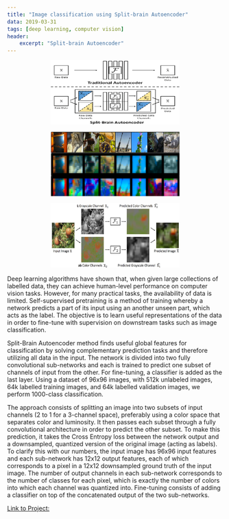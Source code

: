 ```yaml
---
title: "Image classification using Split-brain Autoencoder"
data: 2019-03-31
tags: [deep learning, computer vision]
header:
    excerpt: "Split-brain Autoencoder"
---
```

<p class="aligncenter">
    <img src="/images/autoencoder3.png" width="300" height="150"/>
</p>
<p class="aligncenter">
    <img src="/images/autoencoder.png" width="300" height="150"/>
</p>
<p class="aligncenter">
    <img src="/images/autoencoder2.png" width="300" height="150"/>
</p>

<style>
.aligncenter {
    text-align: center;
}
</style>
Deep learning algorithms have shown that, when given large collections of labelled data, they can achieve human-level performance on computer vision tasks. However, for many practical tasks, the availability of data is limited. Self-supervised pretraining is a method of training whereby a network predicts a part of its input using an another unseen part, which acts as the label. The objective is to learn useful representations of the data in order to fine-tune with supervision on downstream tasks such as image classification.

Split-Brain Autoencoder method finds useful global features for classification by solving complementary prediction tasks and therefore utilizing all data in the input. The network is divided into two fully convolutional sub-networks and each is trained to predict one subset of channels of input from the other. For fine-tuning, a classifier is added as the last layer. Using a dataset of 96x96 images, with 512k unlabeled images, 64k labelled training images, and 64k labelled validation images, we perform
1000-class classification.

The approach consists of splitting an image into two subsets of input channels (2 to 1 for a 3-channel space), preferably using a color space that separates color and luminosity. It then passes each subset through a fully convolutional architecture in order to predict the other subset. To make this prediction, it takes the Cross
Entropy loss between the network output and a downsampled, quantized version of the original image (acting as labels). To clarify this with our numbers, the input image has 96x96 input features and each
sub-network has 12x12 output features, each of which corresponds to a pixel in a 12x12 downsampled ground truth of the input image. The number of output channels in each sub-network corresponds to the number of classes for each pixel, which is exactly the number of colors into which each channel was quantized into. Fine-tuning consists of adding a classifier on top of the concatenated output of
the two sub-networks.

<a href="https://github.com/asbudhkar/LeProject">Link to Project:</a>
